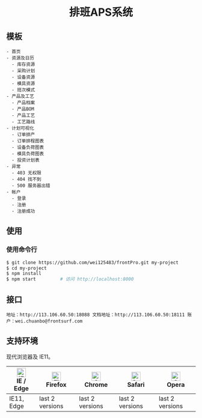 <h1 align="center">排班APS系统</h1>


## 模板

```
- 首页
- 资源及日历
  - 库存资源
  - 采购计划
  - 设备资源
  - 模具资源
  - 班次模式
- 产品及工艺
  - 产品档案
  - 产品BOM
  - 产品工艺
  - 工艺路线
- 计划可视化
  - 订单排产
  - 订单排程图表
  - 设备负荷图表
  - 模具负荷图表
  - 投资计划表
- 异常
  - 403 无权限
  - 404 找不到
  - 500 服务器出错
- 帐户
  - 登录
  - 注册
  - 注册成功
```

## 使用

### 使用命令行
```bash
$ git clone https://github.com/wei125483/frontPro.git my-project
$ cd my-project
$ npm install
$ npm start         # 访问 http://localhost:8000
```
## 接口
``
地址：http://113.106.60.50:18088
文档地址：http://113.106.60.50:18111
账户：wei.chuanbo@frontsurf.com
``

## 支持环境

现代浏览器及 IE11。

| [<img src="https://raw.githubusercontent.com/alrra/browser-logos/master/src/edge/edge_48x48.png" alt="IE / Edge" width="24px" height="24px" />](http://godban.github.io/browsers-support-badges/)</br>IE / Edge | [<img src="https://raw.githubusercontent.com/alrra/browser-logos/master/src/firefox/firefox_48x48.png" alt="Firefox" width="24px" height="24px" />](http://godban.github.io/browsers-support-badges/)</br>Firefox | [<img src="https://raw.githubusercontent.com/alrra/browser-logos/master/src/chrome/chrome_48x48.png" alt="Chrome" width="24px" height="24px" />](http://godban.github.io/browsers-support-badges/)</br>Chrome | [<img src="https://raw.githubusercontent.com/alrra/browser-logos/master/src/safari/safari_48x48.png" alt="Safari" width="24px" height="24px" />](http://godban.github.io/browsers-support-badges/)</br>Safari | [<img src="https://raw.githubusercontent.com/alrra/browser-logos/master/src/opera/opera_48x48.png" alt="Opera" width="24px" height="24px" />](http://godban.github.io/browsers-support-badges/)</br>Opera |
| --------- | --------- | --------- | --------- | --------- |
| IE11, Edge| last 2 versions| last 2 versions| last 2 versions| last 2 versions

